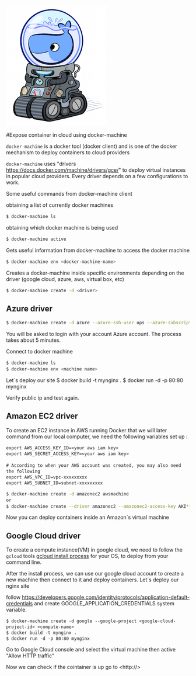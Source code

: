 ![scaleconf-deploying-microservices](dockermachine.png)

#Expose container in cloud using docker-machine

`docker-machine` is a docker tool (docker client) and is one of the docker mechanism to deploy containers to cloud providers

`docker-machine` uses "drivers https://docs.docker.com/machine/drivers/gce/" to deploy virtual instances in popular cloud providers. Every driver depends on a few configurations to work.

Some useful commands from docker-machine client

obtaining a list of currently docker machines
```sh
$ docker-machine ls
```
obtaining which docker machine is being used 
```sh
$ docker-machine active
```
Gets useful information from docker-machine to access the docker machine  
```sh
$ docker-machine env <docker-machine-name>
```
Creates a docker-machine inside specific environments depending on the driver (google cloud, azure, aws, virtual box, etc)  
```sh
$ docker-machine create -d <driver>
```

## Azure driver

```sh
$ docker-machine create -d azure --azure-ssh-user ops --azure-subscription-id <SubscriptionId> --azure-open-port 80 azuremachine
```
You will be asked to login with your account Azure account. The process takes about 5 minutes.

Connect to docker machine

```sh
$ docker-machine ls
$ docker-machine env <machine name>
```
Let´s deploy our site
$ docker build -t mynginx .
$ docker run -d -p 80:80 mynginx

Verify public ip and test again. 


## Amazon EC2 driver
To create an EC2 instance in AWS running Docker that we will later command from our local computer, we need the following variables set up : 

```
export AWS_ACCESS_KEY_ID=<your aws iam key>
export AWS_SECRET_ACCESS_KEY=<your aws iam key>

# According to when your AWS account was created, you may also need the following
export AWS_VPC_ID=vpc-xxxxxxxxx
export AWS_SUBNET_ID=subnet-xxxxxxxxx
```

```sh
$ docker-machine create -d amazonec2 awsmachine
or
$ docker-machine create --driver amazonec2 --amazonec2-access-key AKI******* --amazonec2-secret-key 8T93C*******  awsmachine
```

Now you can deploy containers inside an Amazon´s virtual machine


## Google Cloud driver

To create a compute instance(VM) in google cloud, we need to follow the `gcloud` tools [gcloud install process](https://cloud.google.com/sdk/downloads) for your OS, to deploy from your command line.

After the install process, we can use our google cloud account to create a new machine then connect to it and deploy containers. Let´s deploy our nginx site

follow https://developers.google.com/identity/protocols/application-default-credentials  and create GOOGLE_APPLICATION_CREDENTIALS system variable. 

```
$ docker-machine create -d google --google-project <google-cloud-project-id> <compute-name>
$ docker build -t mynginx .
$ docker run -d -p 80:80 mynginx

```
Go to Google Cloud console and select the virtual machine then active "Allow HTTP traffic"

Now we can check if the cointainer is up go to <http://<google-compute-ip>>

